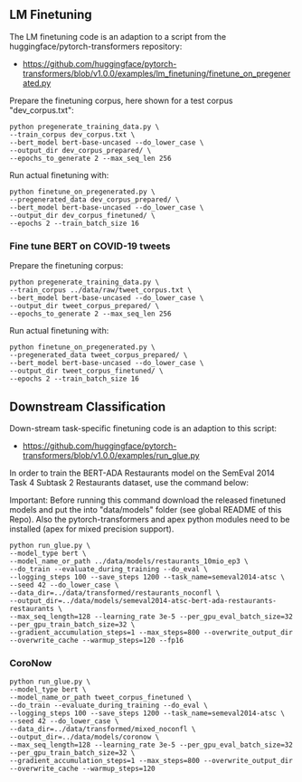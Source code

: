 ## LM Finetuning

The LM finetuning code is an adaption to a script from the huggingface/pytorch-transformers repository:
* https://github.com/huggingface/pytorch-transformers/blob/v1.0.0/examples/lm_finetuning/finetune_on_pregenerated.py

Prepare the finetuning corpus, here shown for a test corpus "dev_corpus.txt":

    python pregenerate_training_data.py \
    --train_corpus dev_corpus.txt \
    --bert_model bert-base-uncased --do_lower_case \
    --output_dir dev_corpus_prepared/ \
    --epochs_to_generate 2 --max_seq_len 256


Run actual finetuning with:

    python finetune_on_pregenerated.py \
    --pregenerated_data dev_corpus_prepared/ \
    --bert_model bert-base-uncased --do_lower_case \
    --output_dir dev_corpus_finetuned/ \
    --epochs 2 --train_batch_size 16

### Fine tune BERT on COVID-19 tweets

Prepare the finetuning corpus:

    python pregenerate_training_data.py \
    --train_corpus ../data/raw/tweet_corpus.txt \
    --bert_model bert-base-uncased --do_lower_case \
    --output_dir tweet_corpus_prepared/ \
    --epochs_to_generate 2 --max_seq_len 256

Run actual finetuning with:

    python finetune_on_pregenerated.py \
    --pregenerated_data tweet_corpus_prepared/ \
    --bert_model bert-base-uncased --do_lower_case \
    --output_dir tweet_corpus_finetuned/ \
    --epochs 2 --train_batch_size 16
    
## Downstream Classification

Down-stream task-specific finetuning code is an adaption to this script:
* https://github.com/huggingface/pytorch-transformers/blob/v1.0.0/examples/run_glue.py

In order to train the BERT-ADA Restaurants model on the SemEval 2014 Task 4 Subtask 2
Restaurants dataset, use the command below:

Important: Before running this command download the released finetuned models and
put the into "data/models" folder (see global README of this Repo).
Also the pytorch-transformers and apex python modules need to be installed (apex for mixed precision support).

    
    python run_glue.py \ 
    --model_type bert \
    --model_name_or_path ../data/models/restaurants_10mio_ep3 \
    --do_train --evaluate_during_training --do_eval \
    --logging_steps 100 --save_steps 1200 --task_name=semeval2014-atsc \
    --seed 42 --do_lower_case \
    --data_dir=../data/transformed/restaurants_noconfl \
    --output_dir=../data/models/semeval2014-atsc-bert-ada-restaurants-restaurants \
    --max_seq_length=128 --learning_rate 3e-5 --per_gpu_eval_batch_size=32 --per_gpu_train_batch_size=32 \
    --gradient_accumulation_steps=1 --max_steps=800 --overwrite_output_dir --overwrite_cache --warmup_steps=120 --fp16

### CoroNow
    
    python run_glue.py \ 
    --model_type bert \
    --model_name_or_path tweet_corpus_finetuned \
    --do_train --evaluate_during_training --do_eval \
    --logging_steps 100 --save_steps 1200 --task_name=semeval2014-atsc \
    --seed 42 --do_lower_case \
    --data_dir=../data/transformed/mixed_noconfl \
    --output_dir=../data/models/coronow \
    --max_seq_length=128 --learning_rate 3e-5 --per_gpu_eval_batch_size=32 --per_gpu_train_batch_size=32 \
    --gradient_accumulation_steps=1 --max_steps=800 --overwrite_output_dir --overwrite_cache --warmup_steps=120
